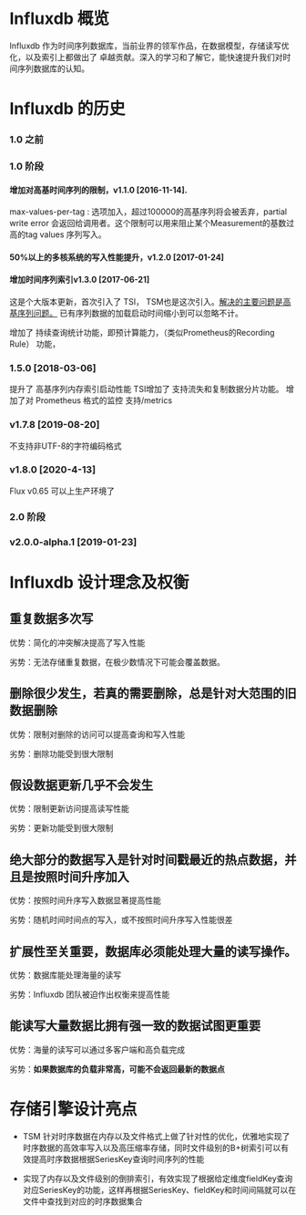 # Influxdb 概览

Influxdb 作为时间序列数据库，当前业界的领军作品，在数据模型，存储读写优化，以及索引上都做出了
卓越贡献。深入的学习和了解它，能快速提升我们对时间序列数据库的认知。

# Influxdb 的历史

### 1.0 之前

### 1.0 阶段 

#### 增加对高基时间序列的限制，v1.1.0 [2016-11-14].

max-values-per-tag : 选项加入，超过100000的高基序列将会被丢弃，partial write error 会返回给调用者。这个限制可以用来阻止某个Measurement的基数过高的tag values 序列写入。

#### 50%以上的多核系统的写入性能提升，v1.2.0 [2017-01-24]

#### 增加时间序列索引v1.3.0 [2017-06-21]

这是个大版本更新，首次引入了 TSI， TSM也是这次引入。[解决的主要问题是高基序列问题。](https://www.influxdata.com/blog/path-1-billion-time-series-influxdb-high-cardinality-indexing-ready-testing/) 已有序列数据的加载启动时间缩小到可以忽略不计。


增加了 持续查询统计功能，即预计算能力，（类似Prometheus的Recording Rule）
功能，

### 1.5.0 [2018-03-06]

提升了 高基序列内存索引启动性能
TSI增加了 支持流失和复制数据分片功能。
 增加了对 Prometheus 格式的监控 支持/metrics

### v1.7.8 [2019-08-20] 
不支持非UTF-8的字符编码格式

### v1.8.0 [2020-4-13]
Flux v0.65 可以上生产环境了


### 2.0 阶段

###  v2.0.0-alpha.1 [2019-01-23]



# Influxdb 设计理念及权衡


## 重复数据多次写

优势：简化的冲突解决提高了写入性能

劣势：无法存储重复数据，在极少数情况下可能会覆盖数据。

## 删除很少发生，若真的需要删除，总是针对大范围的旧数据删除

优势：限制对删除的访问可以提高查询和写入性能

劣势：删除功能受到很大限制

## 假设数据更新几乎不会发生

优势：限制更新访问提高读写性能

劣势：更新功能受到很大限制

## 绝大部分的数据写入是针对时间戳最近的热点数据，并且是按照时间升序加入

优势：按照时间升序写入数据显著提高性能

劣势：随机时间时间点的写入，或不按照时间升序写入性能很差

## 扩展性至关重要，数据库必须能处理大量的读写操作。

优势：数据库能处理海量的读写

劣势：Influxdb 团队被迫作出权衡来提高性能



## 能读写大量数据比拥有强一致的数据试图更重要

优势：海量的读写可以通过多客户端和高负载完成

劣势：**如果数据库的负载非常高，可能不会返回最新的数据点**


# 存储引擎设计亮点

* TSM 针对时序数据在内存以及文件格式上做了针对性的优化，优雅地实现了时序数据的高效率写入以及高压缩率存储，同时文件级别的B+树索引可以有效提高时序数据根据SeriesKey查询时间序列的性能

* 实现了内存以及文件级别的倒排索引，有效实现了根据给定维度fieldKey查询对应SeriesKey的功能，这样再根据SeriesKey、fieldKey和时间间隔就可以在文件中查找到对应的时序数据集合






